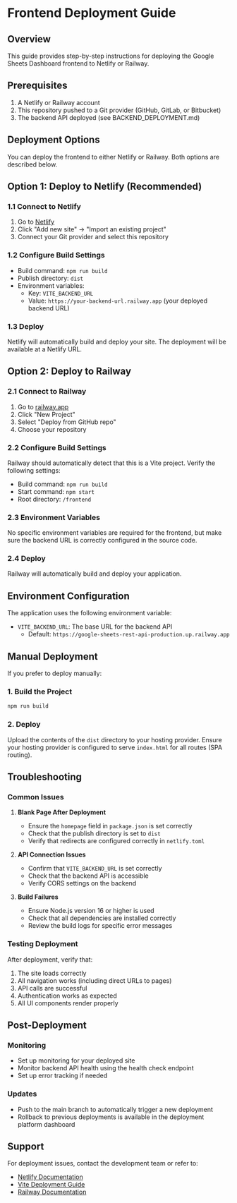 # Frontend Deployment Guide

## Overview

This guide provides step-by-step instructions for deploying the Google Sheets Dashboard frontend to Netlify or Railway.

## Prerequisites

1. A Netlify or Railway account
2. This repository pushed to a Git provider (GitHub, GitLab, or Bitbucket)
3. The backend API deployed (see BACKEND_DEPLOYMENT.md)

## Deployment Options

You can deploy the frontend to either Netlify or Railway. Both options are described below.

## Option 1: Deploy to Netlify (Recommended)

### 1.1 Connect to Netlify
1. Go to [Netlify](https://app.netlify.com/)
2. Click "Add new site" → "Import an existing project"
3. Connect your Git provider and select this repository

### 1.2 Configure Build Settings
- Build command: `npm run build`
- Publish directory: `dist`
- Environment variables:
  - Key: `VITE_BACKEND_URL`
  - Value: `https://your-backend-url.railway.app` (your deployed backend URL)

### 1.3 Deploy
Netlify will automatically build and deploy your site. The deployment will be available at a Netlify URL.

## Option 2: Deploy to Railway

### 2.1 Connect to Railway
1. Go to [railway.app](https://railway.app)
2. Click "New Project"
3. Select "Deploy from GitHub repo"
4. Choose your repository

### 2.2 Configure Build Settings
Railway should automatically detect that this is a Vite project. Verify the following settings:
- Build command: `npm run build`
- Start command: `npm start`
- Root directory: `/frontend`

### 2.3 Environment Variables
No specific environment variables are required for the frontend, but make sure the backend URL is correctly configured in the source code.

### 2.4 Deploy
Railway will automatically build and deploy your application.

## Environment Configuration

The application uses the following environment variable:

- `VITE_BACKEND_URL`: The base URL for the backend API
  - Default: `https://google-sheets-rest-api-production.up.railway.app`

## Manual Deployment

If you prefer to deploy manually:

### 1. Build the Project
```bash
npm run build
```

### 2. Deploy
Upload the contents of the `dist` directory to your hosting provider. Ensure your hosting provider is configured to serve `index.html` for all routes (SPA routing).

## Troubleshooting

### Common Issues

1. **Blank Page After Deployment**
   - Ensure the `homepage` field in `package.json` is set correctly
   - Check that the publish directory is set to `dist`
   - Verify that redirects are configured correctly in `netlify.toml`

2. **API Connection Issues**
   - Confirm that `VITE_BACKEND_URL` is set correctly
   - Check that the backend API is accessible
   - Verify CORS settings on the backend

3. **Build Failures**
   - Ensure Node.js version 16 or higher is used
   - Check that all dependencies are installed correctly
   - Review the build logs for specific error messages

### Testing Deployment

After deployment, verify that:
1. The site loads correctly
2. All navigation works (including direct URLs to pages)
3. API calls are successful
4. Authentication works as expected
5. All UI components render properly

## Post-Deployment

### Monitoring
- Set up monitoring for your deployed site
- Monitor backend API health using the health check endpoint
- Set up error tracking if needed

### Updates
- Push to the main branch to automatically trigger a new deployment
- Rollback to previous deployments is available in the deployment platform dashboard

## Support

For deployment issues, contact the development team or refer to:
- [Netlify Documentation](https://docs.netlify.com/)
- [Vite Deployment Guide](https://vitejs.dev/guide/static-deploy.html)
- [Railway Documentation](https://docs.railway.app/)